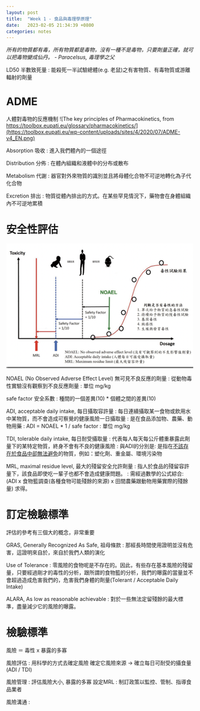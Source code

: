 ```yaml
---
layout: post
title:  "Week 1 - 食品與毒理學原理"
date:   2023-02-05 21:34:39 +0800
categories: notes
---
```


<i>所有的物質都有毒，所有物質都是毒物，沒有一種不是毒物，只要劑量正確，就可以把毒物變成仙丹。 - Paracelsus, 毒理學之父</i>

LD50 半數致死量
: 能殺死一半試驗總體(e.g. 老鼠)之有害物質、有毒物質或游離輻射的劑量

# ADME 
人體對毒物的反應機制 
![The key principles of Pharmacokinetics, from https://toolbox.eupati.eu/glossary/pharmacokinetics/](https://toolbox.eupati.eu/wp-content/uploads/sites/4/2020/07/ADME-v4_EN.png)

Absorption 吸收
: 進入我們體內的一個途徑

Distribution 分佈
: 在體內組織和液體中的分布或散布

Metabolism 代謝
: 器官對外來物質的識別並且將母體化合物不可逆地轉化為子代化合物

Excretion 排出
: 物質從體內排出的方式。在某些罕見情況下，藥物會在身體組織內不可逆地累積


# 安全性評估

![毒性物質劑量](/assets/images/dose-response-curve-terms.png)

NOAEL (No Observed Adverse Effect Level) 無可見不良反應的劑量
: 從動物毒性實驗沒有觀察到不良反應劑量 
: 單位 mg/kg

safe factor 安全系數
: 種間的一個差異(10) * 個體之間的差異(10)

ADI, acceptable daily intake, 每日攝取容許量
: 每日連續攝取某一食物或飲用水中某物質，而不會造成可察覺的健康風險一日攝取量
: 是在食品添加物、農藥、動物用藥
: ADI = NOAEL * 1 / safe factor
: 單位 mg/kg

TDI, tolerable daily intake, 每日耐受攝取量
: 代表每人每天每公斤體重暴露此劑量下的某特定物質，終身不會有不良的健康風險
: 與ADI的分別是: 是指在<u>不該存在於食品中卻無法避免</u>的物質，例如：塑化劑、重金屬、環境污染物

MRL, maximal residue level, 最大的殘留安全允許劑量
: 指人於食品的殘留容許量下，該食品即使吃一輩子也都不會造成健康問題。
: 需經過數學的公式綜合: (ADI x 食物籃調查(各種食物可能殘餘的來源) x 田間農藥跟動物用藥實際的殘餘量) 求得。

# 訂定檢驗標準
評估的參考有三個大的概念，非常重要

GRAS, Generally Recognized As Safe, 祖母條款
: 那經長時間使用證明並沒有危害，這證明來自於，來自於我們人類的演化

Use of Tolerance
: 零風險的食物呢是不存在的。因此，有些存在基本風險的殘留量，只要經過剛才的毒性的分析，跟所謂的食物籃的分析，我們的曝露的當量並不會超過造成危害我們的，危害我們身體的劑量(Tolerant / Acceptable Daily Intake)

ALARA, As low as reasonable achievable
: 對於一些無法定留殘餘的最大標準，盡量減少它的風險的曝露。

# 檢驗標準
風險 ＝ 毒性 x 暴露的多寡

風險評估
: 用科學的方式去確定風險 確定它風險來源 -> 確立每日可耐受的攝食量 (ADI / TDI) 

風險管理
: 評估風險大小, 暴露的多寡 設定MRL
: 制訂政策以監控、管制、指導食品業者

風險溝通
: 